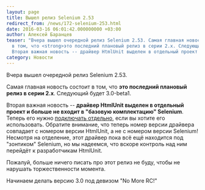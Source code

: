 ```yaml
---
layout: page
title: Вышел релиз Selenium 2.53
redirect_from: /news/172-selenium-253.html
date: 2016-03-16 06:01:42.000000000 +03:00
author: Алексей Баранцев
teaser: "Вчера вышел очередной релиз Selenium 2.53. Самая главная новость состоит
  в том, что <strong>это последний плановый релиз в серии 2.x. Следующий будет 3.0-beta1.
  Вторая важная новость -- драйвер HtmlUnit выделен в отдельный проект и больше не входит в \"базовую комплектацию\" Selenium"
category: Новости
---
```

<p>Вчера вышел очередной релиз Selenium 2.53.</p>
<p>Самая главная новость состоит в том, что <strong>это последний плановый релиз в серии 2.x</strong>. Следующий будет 3.0-beta1.</p>
<p>Вторая важная новость -- <strong>драйвер HtmlUnit выделен в отдельный проект и больше не входит в <span>"базовую комплектацию" Selenium</span></strong>. <span>Теперь его нужно </span><a href="https://github.com/SeleniumHQ/htmlunit-driver">подключать отдельно</a><span>, если вы хотите его использовать. Обратите внимание, что теперь номер версии драйвера совпадает с номером версии HtmlUnit, а не с номером версии Selenium!Несмотря на отделение, </span>этот драйвер пока всё ещё находится под "зонтиком" Selenium, но мы надеемся, что вскоре контроль над ним перейдёт к разработчикам HtmlUnit.</p>
<p>Пожалуй, больше ничего писать про этот релиз не буду, чтобы не нарушать торжественности момента.</p>
<p>Начинаем делать версию 3.0 под девизом "No More RC!"</p>

